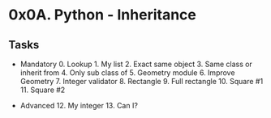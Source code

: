 # 0x0A. Python - Inheritance
## Tasks

   * Mandatory
    0. Lookup
    1. My list
    2. Exact same object
    3. Same class or inherit from
    4. Only sub class of
    5. Geometry module
    6. Improve Geometry
    7. Integer validator
    8. Rectangle
    9. Full rectangle
    10. Square #1
    11. Square #2

   * Advanced
    12. My integer
    13. Can I?